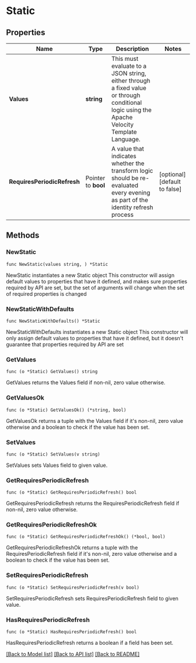 # Static

## Properties

Name | Type | Description | Notes
------------ | ------------- | ------------- | -------------
**Values** | **string** | This must evaluate to a JSON string, either through a fixed value or through conditional logic using the Apache Velocity Template Language. | 
**RequiresPeriodicRefresh** | Pointer to **bool** | A value that indicates whether the transform logic should be re-evaluated every evening as part of the identity refresh process | [optional] [default to false]

## Methods

### NewStatic

`func NewStatic(values string, ) *Static`

NewStatic instantiates a new Static object
This constructor will assign default values to properties that have it defined,
and makes sure properties required by API are set, but the set of arguments
will change when the set of required properties is changed

### NewStaticWithDefaults

`func NewStaticWithDefaults() *Static`

NewStaticWithDefaults instantiates a new Static object
This constructor will only assign default values to properties that have it defined,
but it doesn't guarantee that properties required by API are set

### GetValues

`func (o *Static) GetValues() string`

GetValues returns the Values field if non-nil, zero value otherwise.

### GetValuesOk

`func (o *Static) GetValuesOk() (*string, bool)`

GetValuesOk returns a tuple with the Values field if it's non-nil, zero value otherwise
and a boolean to check if the value has been set.

### SetValues

`func (o *Static) SetValues(v string)`

SetValues sets Values field to given value.


### GetRequiresPeriodicRefresh

`func (o *Static) GetRequiresPeriodicRefresh() bool`

GetRequiresPeriodicRefresh returns the RequiresPeriodicRefresh field if non-nil, zero value otherwise.

### GetRequiresPeriodicRefreshOk

`func (o *Static) GetRequiresPeriodicRefreshOk() (*bool, bool)`

GetRequiresPeriodicRefreshOk returns a tuple with the RequiresPeriodicRefresh field if it's non-nil, zero value otherwise
and a boolean to check if the value has been set.

### SetRequiresPeriodicRefresh

`func (o *Static) SetRequiresPeriodicRefresh(v bool)`

SetRequiresPeriodicRefresh sets RequiresPeriodicRefresh field to given value.

### HasRequiresPeriodicRefresh

`func (o *Static) HasRequiresPeriodicRefresh() bool`

HasRequiresPeriodicRefresh returns a boolean if a field has been set.


[[Back to Model list]](../README.md#documentation-for-models) [[Back to API list]](../README.md#documentation-for-api-endpoints) [[Back to README]](../README.md)


